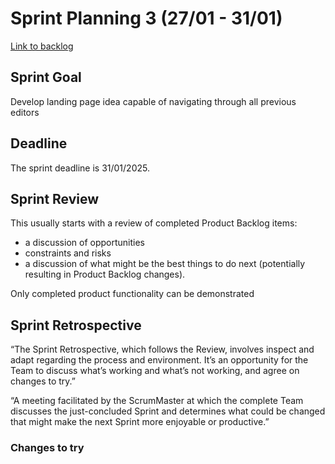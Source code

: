# Sprint Planning 3 (27/01 - 31/01)
[Link to backlog](./backlogs/3-backlog)

## Sprint Goal
Develop landing page idea capable of navigating through all previous editors
## Deadline
The sprint deadline is 31/01/2025.

## Sprint Review
This usually starts with a review of completed Product Backlog items:
- a discussion of opportunities
- constraints and risks
- a discussion of what might be the best things to do next (potentially resulting in Product Backlog changes).

Only completed product functionality can be demonstrated

## Sprint Retrospective
“The Sprint Retrospective, which follows the Review, involves inspect and adapt regarding the process and environment. It’s an opportunity for the Team to discuss what’s working and what’s not working, and agree on changes to try.”

“A meeting facilitated by the ScrumMaster at which the complete Team discusses the just-concluded Sprint and determines what could be changed that might make the next Sprint more enjoyable or productive.”

### Changes to try
